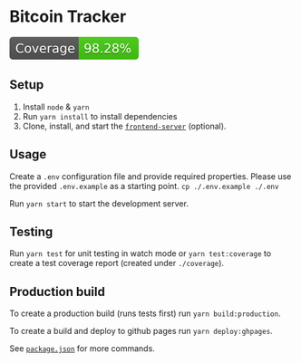 # Bitcoin Tracker

![Test Coverage](./coverage.svg)

## Setup

1. Install `node` & `yarn`
1. Run `yarn install` to install dependencies
1. Clone, install, and start the [`frontend-server`](https://github.com/rudasn/frontend-server) (optional).
 
## Usage

Create a `.env` configuration file and provide required properties. Please use the provided `.env.example` as a starting point.
    ```
    cp ./.env.example ./.env
    ```

Run `yarn start` to start the development server.

## Testing

Run `yarn test` for unit testing in watch mode or `yarn test:coverage` to create a test coverage report (created under `./coverage`).

## Production build

To create a production build (runs tests first) run `yarn build:production`.

To create a build and deploy to github pages run `yarn deploy:ghpages`.

See [`package.json`](./package.json) for more commands.
